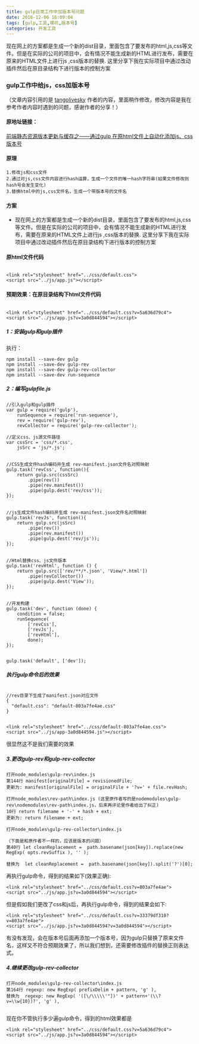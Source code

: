 ```yaml
---
title: gulp日常工作中加版本号问题
date: 2016-12-06 16:09:04
tags: [gulp,工具,填坑,版本号]
categories: 开发工具
---
```

现在网上的方案都是生成一个新的dist目录，里面包含了要发布的html,js,css等文件。但是在实际的公司的项目中，会有情况不能生成新的HTML进行发布，需要在原来的HTML文件上进行js ,css版本的替换. 这里分享下我在实际项目中通过改动插件然后在原目录结构下进行版本的控制方案
<!-- more -->

 ### gulp工作中给js，css加版本号
 
 （文章内容引用的是 [tangolivesky](https://segmentfault.com/u/tangolivesky) 作者的内容，里面稍作修改，修改内容是我在参考作者内容时遇到的问题，感谢作者的分享！）
 
 #### 原地址链接：

[前端静态资源版本更新与缓存之——通过gulp 在原html文件上自动化添加js、css版本号](https://segmentfault.com/a/1190000006204457)
 
 #### 原理
    1.修改js和css文件
    2.通过对js,css文件内容进行hash运算，生成一个文件的唯一hash字符串(如果文件修改则hash号会发生变化)
    3.替换html中的js,css文件名，生成一个带版本号的文件名
    
  ####  方案
- 现在网上的方案都是生成一个新的dist目录，里面包含了要发布的html,js,css等文件。但是在实际的公司的项目中，会有情况不能生成新的HTML进行发布，需要在原来的HTML文件上进行js ,css版本的替换. 这里分享下我在实际项目中通过改动插件然后在原目录结构下进行版本的控制方案

 #### 原html文件代码
 
 ```
 
 <link rel="stylesheet" href="../css/default.css">
<script src="../js/app.js"></script>
 
 ```
 
 #### 预期效果：在原目录结构下html文件代码
 
  
 ```
 
 <link rel="stylesheet" href="../css/default.css?v=5a636d79c4">
<script src="../js/app.js?v=3a0d844594"></script>
 
 ```
 
 ##### 1：安装gulp和gulp插件
执行：

```
npm install --save-dev gulp
npm install --save-dev gulp-rev
npm install --save-dev gulp-rev-collector
npm install --save-dev run-sequence

```

##### 2：编写gulpfile.js

```
//引入gulp和gulp插件
var gulp = require('gulp'),
    runSequence = require('run-sequence'),
    rev = require('gulp-rev'),
    revCollector = require('gulp-rev-collector');

//定义css、js源文件路径
var cssSrc = 'css/*.css',
    jsSrc = 'js/*.js';


//CSS生成文件hash编码并生成 rev-manifest.json文件名对照映射
gulp.task('revCss', function(){
    return gulp.src(cssSrc)
        .pipe(rev())
        .pipe(rev.manifest())
        .pipe(gulp.dest('rev/css'));
});


//js生成文件hash编码并生成 rev-manifest.json文件名对照映射
gulp.task('revJs', function(){
    return gulp.src(jsSrc)
        .pipe(rev())
        .pipe(rev.manifest())
        .pipe(gulp.dest('rev/js'));
});


//Html替换css、js文件版本
gulp.task('revHtml', function () {
    return gulp.src(['rev/**/*.json', 'View/*.html'])
        .pipe(revCollector())
        .pipe(gulp.dest('View'));
});


//开发构建
gulp.task('dev', function (done) {
    condition = false;
    runSequence(
        ['revCss'],
        ['revJs'],
        ['revHtml'],
        done);
});


gulp.task('default', ['dev']);

```

##### 执行gulp命令后的效果

```

//rev目录下生成了manifest.json对应文件
{
  "default.css": "default-803a7fe4ae.css"
}


<link rel="stylesheet" href="../css/default-803a7fe4ae.css">
<script src="../js/app-3a0d844594.js"></script>

```

很显然这不是我们需要的效果

##### 3.更改gulp-rev和gulp-rev-collector

```
打开node_modules\gulp-rev\index.js
第144行 manifest[originalFile] = revisionedFile;
更新为: manifest[originalFile] = originalFile + '?v=' + file.revHash;

```

```
打开node_modules\rev-path\index.js (这里原作者写的是nodemodules\gulp-rev\nodemodules\rev-path\index.js，后来再评论里作者给出了纠正)
10行 return filename + '-' + hash + ext;
更新为: return filename + ext;

```

```
打开node_modules\gulp-rev-collector\index.js

（下面是和原作者不一样的，应该是版本的问题）
第40行 let cleanReplacement =  path.basename(json[key]).replace(new RegExp( opts.revSuffix ), '' );

替换为  let cleanReplacement =  path.basename(json[key]).split('?')[0];

```

再执行gulp命令，得到的结果如下(效果正确):

```
<link rel="stylesheet" href="../css/default.css?v=803a7fe4ae">
<script src="../js/app.js?v=3a0d844594"></script>

```

但是假如我们更改了css和js后，再执行gulp命令，得到的结果会如下:

```
<link rel="stylesheet" href="../css/default.css?v=33379df310?v=803a7fe4ae">
<script src="../js/app.js?v=3a0d844594?v=3a0d844594"></script>

```

有没有发现，会在版本号后面再添加一个版本号，因为gulp只替换了原来文件名，这样又不符合预期效果了，所以我们想到，还需要修改插件的替换正则表达式。

##### 4.继续更改gulp-rev-collector

```
打开node_modules\gulp-rev-collector\index.js
第164行 regexp: new RegExp( prefixDelim + pattern, 'g' ),
替换为  regexp: new RegExp( '([\/\\\\\'"])' + pattern+'(\\?v=\\w{10})?', 'g' ),


```

现在你不管执行多少遍gulp命令，得到的html效果都是

```
<link rel="stylesheet" href="../css/default.css?v=5a636d79c4">
<script src="../js/app.js?v=3a0d844594"></script>

```

